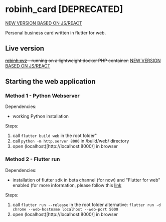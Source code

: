 # robinh_card [DEPRECATED]

[NEW VERSION BASED ON JS/REACT](https://github.com/nerotyc/robinh_card)

Personal business card written in flutter for web.

## Live version
~~[robinh.xyz](https://robinh.xyz/) - running on a lightweight docker PHP container.~~
[NEW VERSION BASED ON JS/REACT](https://github.com/nerotyc/robinh_card)

## Starting the web application

### Method 1 - Python Webserver
Dependencies: 
- working Python installation

Steps:
1. call ```flutter build web``` in the root folder"
2. call ```python -m http.server 8000``` in /build/web/ directory
3. open (localhost)[http://localhost:8000/] in browser

### Method 2 - Flutter run
Dependencies: 
- installation of flutter sdk in beta channel (for now) and "Flutter for web" enabled (for more information, please follow this [link](https://flutter.dev/docs/get-started/web)

Steps:
1. call ```flutter run --release``` in the root folder
   alternative: ```flutter run -d chrome --web-hostname localhost --web-port 5000```
2. open (localhost)[http://localhost:8000/] in browser
